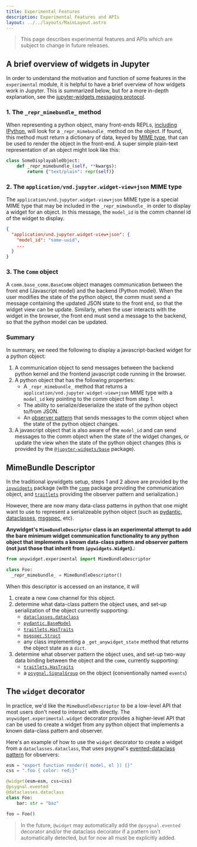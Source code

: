 ```yaml
---
title: Experimental Features
description: Experimental Features and APIs
layout: ../../layouts/MainLayout.astro
---
```


> This page describes experimental features and APIs which are subject to change
> in future releases.

## A brief overview of widgets in Jupyter

In order to understand the motivation and function of some features in the
`experimental` module, it is helpful to have a brief overview of how widgets
work in Jupyter. This is summarized below, but for a more in-depth explanation,
see the
[jupyter-widgets messaging protocol](https://github.com/jupyter-widgets/ipywidgets/blob/main/packages/schema/messages.md).

### 1. The `_repr_mimebundle_` method

When representing a python object, many front-ends REPLs,
[including IPython](https://ipython.readthedocs.io/en/stable/config/integrating.html#MyObject._repr_mimebundle_),
will look for a `_repr_mimebundle_` method on the object. If found, this method
must return a dictionary of data, keyed by
[MIME type](https://developer.mozilla.org/en-US/docs/Web/HTTP/Basics_of_HTTP/MIME_types),
that can be used to render the object in the front-end. A super simple
plain-text representation of an object might look like this:

```python
class SomeDisplayableObject:
    def _repr_mimebundle_(self, **kwargs):
        return {"text/plain": repr(self)}
```

### 2. The `application/vnd.jupyter.widget-view+json` MIME type

The `application/vnd.jupyter.widget-view+json` MIME type is a special MIME type
that may be included in the `_repr_mimebundle_` in order to display a widget for
an object. In this message, the `model_id` is the comm channel id of the widget
to display.

```json
{
  "application/vnd.jupyter.widget-view+json": {
    "model_id": "some-uuid",
    ...
  }
}
```

### 3. The `Comm` object

A `comm.base_comm.BaseComm` object manages communication between the front end
(Javascript model) and the backend (Python model). When the user modifies the
state of the python object, the comm must send a message containing the updated
JSON state to the front end, so that the widget view can be update. Similarly,
when the user interacts with the widget in the browser, the front end must send
a message to the backend, so that the python model can be updated.

### Summary

In summary, we need the following to display a javascript-backed widget for a
python object:

1. A communication object to send messages between the backend python kernel and
   the frontend javascript code running in the browser.
2. A python object that has the following properties:
   - A `_repr_mimebundle_` method that returns a
     `application/vnd.jupyter.widget-view+json` MIME type with a `model_id` key
     pointing to the comm object from step 1.
   - The ability to serialize/deserialize the state of the python object to/from
     JSON.
   - An [observer pattern](https://en.wikipedia.org/wiki/Observer_pattern) that
     sends messages to the comm object when the state of the python object
     changes.
3. A javascript object that is also aware of the `model_id` and can send
   messages to the comm object when the state of the widget changes, or update
   the view when the state of the python object changes (this is provided by the
   [`@jupyter-widgets/base`](https://www.npmjs.com/package/@jupyter-widgets/base)
   package).

## MimeBundle Descriptor

In the traditional ipywidgets setup, steps 1 and 2 above are provided by the
[`ipywidgets`](https://pypi.org/project/ipywidgets/) package (with the
[`comm`](https://pypi.org/project/comm/) package providing the communication
object, and [`traitlets`](https://pypi.org/project/traitlets/) providing the
observer pattern and serialization.)

However, there are now many data-class patterns in python that one might want to
use to represent a serializeable python object (such as
[pydantic](https://pydantic-docs.helpmanual.io/),
[dataclasses](https://docs.python.org/3/library/dataclasses.html),
[msgspec](https://jcristharif.com/msgspec/), etc).

**Anywidget's `MimeBundleDescriptor` class is an experimental attempt to add the
bare minimum widget communication functionality to any python object that
implements a known data-class pattern and observer pattern (not just those that
inherit from `ipywidgets.Widget`).**:

```python
from anywidget.experimental import MimeBundleDescriptor

class Foo:
  _repr_mimebundle_ = MimeBundleDescriptor()
```

When this descriptor is accessed on an instance, it will

1. create a new `Comm` channel for this object.
2. determine what data-class pattern the object uses, and set-up serialization
   of the object currently supporting:
   - [`dataclasses.dataclass`](https://docs.python.org/3/library/dataclasses.html)
   - [`pydantic.BaseModel`](https://pydantic-docs.helpmanual.io/usage/models/)
   - [`traitlets.HasTraits`](https://traitlets.readthedocs.io/en/stable/)
   - [`msgspec.Struct`](https://jcristharif.com/msgspec/structs.html)
   - any class implementing a `_get_anywidget_state` method that returns the
     object state as a `dict`.
3. determine what observer pattern the object uses, and set-up two-way data
   binding between the object and the `comm`, currently supporting:
   - [`traitlets.HasTraits`](https://traitlets.readthedocs.io/en/stable/)
   - a
     [`psygnal.SignalGroup`](https://psygnal.readthedocs.io/en/latest/dataclasses/)
     on the object (conventionally named `events`)

## The `widget` decorator

In practice, we'd like the `MimeBundleDescriptor` to be a low-level API that
most users don't need to interact with directly. The
`anywidget.experimental.widget` decorator provides a higher-level API that can
be used to create a widget from any python object that implements a known
data-class pattern and observer.

Here's an example of how to use the `widget` decorator to create a widget from a
`dataclasses.dataclass`, that uses psygnal's
[evented-dataclass pattern](https://psygnal.readthedocs.io/en/latest/dataclasses/)
for observers:

```python
esm = "export function render({ model, el }) {}"
css = ".foo { color: red;}"

@widget(esm=esm, css=css)
@psygnal.evented
@dataclasses.dataclass
class Foo:
    bar: str = "baz"

foo = Foo()
```

> In the future, `@widget` may automatically add the `@psygnal.evented`
> decorator and/or the dataclass decorator if a pattern isn't automatically
> detected, but for now all must be explicitly added.
